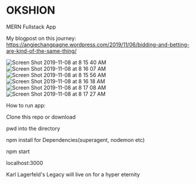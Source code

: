 # OKSHION
MERN Fullstack App
 
My blogpost on this journey:  https://angiechangpagne.wordpress.com/2019/11/06/bidding-and-betting-are-kind-of-the-same-thing/

![Screen Shot 2019-11-08 at 8 15 40 AM](https://user-images.githubusercontent.com/43552993/68493579-936f7700-0201-11ea-9a46-4f426a1d644d.png)
![Screen Shot 2019-11-08 at 8 16 07 AM](https://user-images.githubusercontent.com/43552993/68493589-9702fe00-0201-11ea-9212-584de87cc5bf.png)
![Screen Shot 2019-11-08 at 8 15 56 AM](https://user-images.githubusercontent.com/43552993/68493595-99fdee80-0201-11ea-95d6-7b1e50de995d.png)
![Screen Shot 2019-11-08 at 8 16 18 AM](https://user-images.githubusercontent.com/43552993/68493600-9b2f1b80-0201-11ea-80f3-a97dbf9c37cf.png)
![Screen Shot 2019-11-08 at 8 17 08 AM](https://user-images.githubusercontent.com/43552993/68493602-9d917580-0201-11ea-8291-ddf026ac54b2.png)
![Screen Shot 2019-11-08 at 8 17 27 AM](https://user-images.githubusercontent.com/43552993/68493608-a08c6600-0201-11ea-92ac-df9affef33e3.png)

How to run app:

Clone this repo or download

pwd into the directory

npm install 
for Dependencies(superagent, nodemon etc)

npm start


localhost:3000

Karl Lagerfeld's Legacy will live on for a hyper eternity




